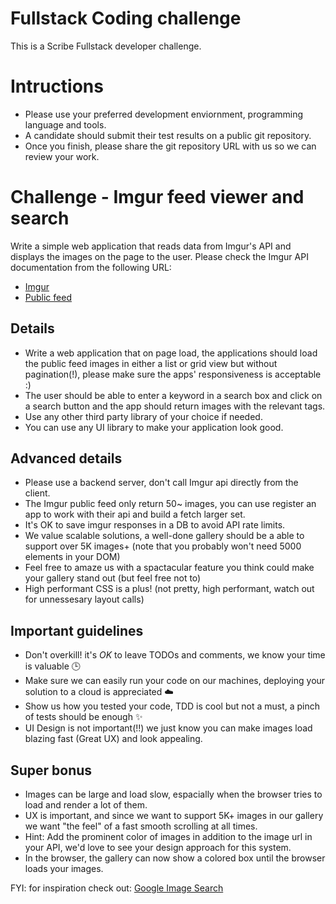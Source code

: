 # Fullstack Coding challenge

This is a Scribe Fullstack developer challenge.

# Intructions

- Please use your preferred development enviornment, programming language and tools.
- A candidate should submit their test results on a public git repository.
- Once you finish, please share the git repository URL with us so we can review your work.

# Challenge - Imgur feed viewer and search

Write a simple web application that reads data from Imgur's API and displays the images on the page to the user.
Please check the Imgur API documentation from the following URL:

- [Imgur](https://apidocs.imgur.com/)
- [Public feed](https://api.imgur.com/3/gallery/hot/viral/0.json)

## Details

- Write a web application that on page load, the applications should load the public feed images in either a list or grid view but without pagination(!), please make sure the apps' responsiveness is acceptable :)
- The user should be able to enter a keyword in a search box and click on a search button and the app should return images with the relevant tags.
- Use any other third party library of your choice if needed.
- You can use any UI library to make your application look good.

## Advanced details

- Please use a backend server, don't call Imgur api directly from the client.
- The Imgur public feed only return 50~ images, you can use register an app to work with their api and build a fetch larger set.
- It's OK to save imgur responses in a DB to avoid API rate limits.
- We value scalable solutions, a well-done gallery should be a able to support over 5K images+ (note that you probably won't need 5000 </img> elements in your DOM)
- Feel free to amaze us with a spactacular feature you think could make your gallery stand out (but feel free not to)
- High performant CSS is a plus! (not pretty, high performant, watch out for unnessesary layout calls)

## Important guidelines

- Don't overkill! it's _OK_ to leave TODOs and comments, we know your time is valuable 🕒
- Make sure we can easily run your code on our machines, deploying your solution to a cloud is appreciated ☁️
- Show us how you tested your code, TDD is cool but not a must, a pinch of tests should be enough ✨
- UI Design is not important(!!) we just know you can make images load blazing fast (Great UX) and look appealing.

## Super bonus

- Images can be large and load slow, espacially when the browser tries to load and render a lot of them.
- UX is important, and since we want to support 5K+ images in our gallery we want "the feel" of a fast smooth scrolling at all times.
- Hint: Add the prominent color of images in addition to the image url in your API, we'd love to see your design approach for this system.
- In the browser, the gallery can now show a colored box until the browser loads your images.

FYI: for inspiration check out:
[Google Image Search](https://www.google.com/search?q=rick+and+morty)

